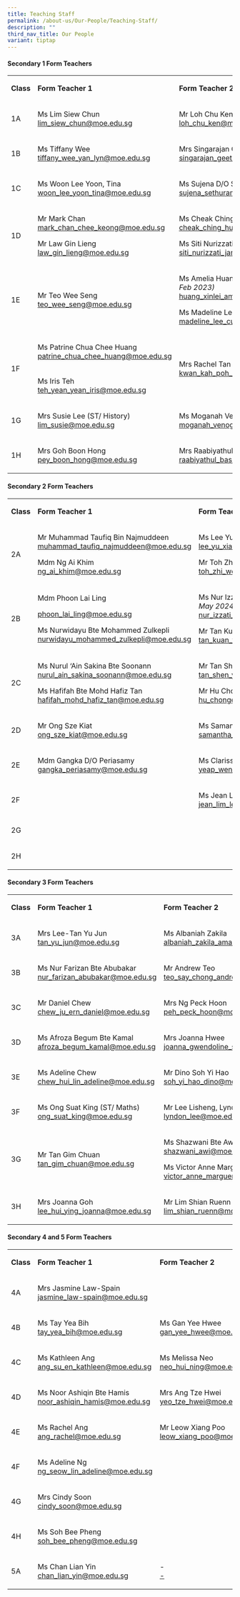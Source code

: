 ```yaml
---
title: Teaching Staff
permalink: /about-us/Our-People/Teaching-Staff/
description: ""
third_nav_title: Our People
variant: tiptap
---
```

<h4><strong>Secondary 1 Form Teachers</strong></h4><table><tbody><tr><td rowspan="1" colspan="1"><p><strong>Class</strong></p></td><td rowspan="1" colspan="1"><p><strong>Form Teacher 1</strong></p></td><td rowspan="1" colspan="1"><p><strong>Form Teacher 2</strong></p></td></tr><tr><td rowspan="1" colspan="1"><p>1A</p></td><td rowspan="1" colspan="1"><p>Ms Lim Siew Chun<br><a href="lim_siew_chun@moe.edu.sg" rel="noopener noreferrer nofollow" target="_blank">lim_siew_chun@moe.edu.sg</a></p></td><td rowspan="1" colspan="1"><p>Mr Loh Chu Ken<br><a href="loh_chu_ken@moe.edu.sg" rel="noopener noreferrer nofollow" target="_blank">loh_chu_ken@moe.edu.sg</a></p></td></tr><tr><td rowspan="1" colspan="1"><p>1B</p></td><td rowspan="1" colspan="1"><p>Ms Tiffany Wee<br><a href="tiffany_wee_yan_lyn@moe.edu.sg" rel="noopener noreferrer nofollow" target="_blank">tiffany_wee_yan_lyn@moe.edu.sg</a></p></td><td rowspan="1" colspan="1"><p>Mrs Singarajan Geetha <br><a href="singarajan_geetha@moe.edu.sg" rel="noopener noreferrer nofollow" target="_blank">singarajan_geetha@moe.edu.sg</a></p></td></tr><tr><td rowspan="1" colspan="1"><p>1C</p></td><td rowspan="1" colspan="1"><p>Ms Woon Lee Yoon, Tina<br><a href="woon_lee_yoon_tina@moe.edu.sg" rel="noopener noreferrer nofollow" target="_blank">woon_lee_yoon_tina@moe.edu.sg</a></p></td><td rowspan="1" colspan="1"><p>Ms Sujena D/O Sethuram<br><a href="mailto:sujena_sethuram@moe.edu.sg" rel="noopener noreferrer nofollow" target="_blank">sujena_sethuram@moe.edu.sg</a></p></td></tr><tr><td rowspan="1" colspan="1"><p>1D</p></td><td rowspan="1" colspan="1"><p>Mr Mark Chan<br><a href="mark_chan_chee_keong@moe.edu.sg" rel="noopener noreferrer nofollow" target="_blank">mark_chan_chee_keong@moe.edu.sg</a></p><p></p><p>Mr Law Gin Lieng<br><a href="law_gin_lieng@moe.edu.sg" rel="noopener noreferrer nofollow" target="_blank">law_gin_lieng@moe.edu.sg</a></p></td><td rowspan="1" colspan="1"><p>Ms Cheak Ching Hui<br><a href="mailto:cheak_ching_hui@moe.edu.sg" rel="noopener noreferrer nofollow" target="_blank">cheak_ching_hui@moe.edu.sg</a></p><p></p><p>Ms Siti Nurizzati Bte Jamil<br><a href="siti_nurizzati_jamil@moe.edu.sg" rel="noopener noreferrer nofollow" target="_blank">siti_nurizzati_jamil@moe.edu.sg</a></p></td></tr><tr><td rowspan="1" colspan="1"><p>1E</p></td><td rowspan="1" colspan="1"><p>Mr Teo Wee Seng<br><a href="teo_wee_seng@moe.edu.sg" rel="noopener noreferrer nofollow" target="_blank">teo_wee_seng@moe.edu.sg</a></p></td><td rowspan="1" colspan="1"><p>Ms Amelia Huang Xin Lei <em>(ML from Feb 2023)</em><br><a href="huang_xinlei_amelia@moe.edu.sg" rel="noopener noreferrer nofollow" target="_blank">huang_xinlei_amelia@moe.edu.sg</a></p><p></p><p>Ms Madeline Lee Cui Ying<br><a href="madeline_lee_cui_ying@moe.edu.sg" rel="noopener noreferrer nofollow" target="_blank">madeline_lee_cui_ying@moe.edu.sg</a></p></td></tr><tr><td rowspan="1" colspan="1"><p>1F</p></td><td rowspan="1" colspan="1"><p>Ms Patrine Chua Chee Huang<br><a href="mailto:patrine_chua_chee_huang@moe.edu.sg" rel="noopener noreferrer nofollow" target="_blank">patrine_chua_chee_huang@moe.edu.sg</a></p><p><br>Ms Iris Teh<br><a href="teh_yean_yean_iris@moe.edu.sg" rel="noopener noreferrer nofollow" target="_blank">teh_yean_yean_iris@moe.edu.sg</a></p></td><td rowspan="1" colspan="1"><p>Mrs Rachel Tan<br><a href="kwan_kah_poh_rachel@moe.edu.sg" rel="noopener noreferrer nofollow" target="_blank">kwan_kah_poh_rachel@moe.edu.sg</a></p></td></tr><tr><td rowspan="1" colspan="1"><p>1G</p></td><td rowspan="1" colspan="1"><p>Mrs Susie Lee (ST/ History)<br><a href="lim_susie@moe.edu.sg" rel="noopener noreferrer nofollow" target="_blank">lim_susie@moe.edu.sg</a></p></td><td rowspan="1" colspan="1"><p>Ms Moganah Venogopal<br><a href="moganah_venogopal@moe.edu.sg" rel="noopener noreferrer nofollow" target="_blank">moganah_venogopal@moe.edu.sg</a></p></td></tr><tr><td rowspan="1" colspan="1"><p>1H</p></td><td rowspan="1" colspan="1"><p>Mrs Goh Boon Hong<br><a href="pey_boon_hong@moe.edu.sg" rel="noopener noreferrer nofollow" target="_blank">pey_boon_hong@moe.edu.sg</a></p></td><td rowspan="1" colspan="1"><p>Mrs Raabiyathul Basariah<br><a href="raabiyathul_basariah@moe.edu.sg" rel="noopener noreferrer nofollow" target="_blank">raabiyathul_basariah@moe.edu.sg</a></p></td></tr></tbody></table><h4><strong>Secondary 2 Form Teachers</strong></h4><table><tbody><tr><td rowspan="1" colspan="1"><p><strong>Class</strong></p></td><td rowspan="1" colspan="1"><p><strong>Form Teacher 1</strong></p></td><td rowspan="1" colspan="1"><p><strong>Form Teacher 2</strong></p></td></tr><tr><td rowspan="1" colspan="1"><p>2A</p></td><td rowspan="1" colspan="1"><p>Mr Muhammad Taufiq Bin Najmuddeen<br><a href="muhammad_taufiq_najmuddeen@moe.edu.sg" rel="noopener noreferrer nofollow" target="_blank">muhammad_taufiq_najmuddeen@moe.edu.sg</a></p><p>Mdm Ng Ai Khim<br><a href="ng_ai_khim@moe.edu.sg" rel="noopener noreferrer nofollow" target="_blank">ng_ai_khim@moe.edu.sg</a></p></td><td rowspan="1" colspan="1"><p>Ms Lee Yu Xian<br><a href="lee_yu_xian@moe.edu.sg" rel="noopener noreferrer nofollow" target="_blank">lee_yu_xian@moe.edu.sg</a></p><p>Mr Toh Zhi Wen Alvin<br><a href="toh_zhi_wen_alvin@moe.edu.sg" rel="noopener noreferrer nofollow" target="_blank">toh_zhi_wen_alvin@moe.edu.sg</a></p></td></tr><tr><td rowspan="1" colspan="1"><p>2B</p></td><td rowspan="1" colspan="1"><p>Mdm Phoon Lai Ling</p><p><a href="mailto:phoon_lai_ling@moe.edu.sg" rel="noopener noreferrer nofollow" target="_blank">phoon_lai_ling@moe.edu.sg</a></p><p></p><p>Ms Nurwidayu Bte Mohammed Zulkepli<br><a href="nurwidayu_mohammed_zulkepli@moe.edu.sg" rel="noopener noreferrer nofollow" target="_blank">nurwidayu_mohammed_zulkepli@moe.edu.sg</a></p></td><td rowspan="1" colspan="1"><p>Ms Nur Izzati Bte Jasni <em>(ML until 24 May 2024)</em><br><a href="nur_izzati_binte_jasni@moe.edu.sg" rel="noopener noreferrer nofollow" target="_blank">nur_izzati_binte_jasni@moe.edu.sg</a></p><p></p><p>Mr Tan Kuan Ting<br><a href="tan_kuan_ting@moe.edu.sg" rel="noopener noreferrer nofollow" target="_blank">tan_kuan_ting@moe.edu.sg</a></p></td></tr><tr><td rowspan="1" colspan="1"><p>2C</p></td><td rowspan="1" colspan="1"><p>Ms Nurul ‘Ain Sakina Bte Soonann<br><a href="nurul_ain_sakina_soonann@moe.edu.sg" rel="noopener noreferrer nofollow" target="_blank">nurul_ain_sakina_soonann@moe.edu.sg</a></p><p></p><p>Ms Hafifah Bte Mohd Hafiz Tan<br><a href="hafifah_mohd_hafiz_tan@moe.edu.sg" rel="noopener noreferrer nofollow" target="_blank">hafifah_mohd_hafiz_tan@moe.edu.sg</a></p></td><td rowspan="1" colspan="1"><p>Mr Tan Shen Yong Samuel<br><a href="tan_shen_yong_samuel@moe.edu.sg" rel="noopener noreferrer nofollow" target="_blank">tan_shen_yong_samuel@moe.edu.sg</a></p><p></p><p>Mr Hu Chong 'En<br><a href="hu_chongen@moe.edu.sg" rel="noopener noreferrer nofollow" target="_blank">hu_chongen@moe.edu.sg</a></p></td></tr><tr><td rowspan="1" colspan="1"><p>2D</p></td><td rowspan="1" colspan="1"><p>Mr Ong Sze Kiat<br><a href="ong_sze_kiat@moe.edu.sg" rel="noopener noreferrer nofollow" target="_blank">ong_sze_kiat@moe.edu.sg</a></p></td><td rowspan="1" colspan="1"><p>Ms Samantha Han<br><a href="samantha_han_jiawen@moe.edu.sg" rel="noopener noreferrer nofollow" target="_blank">samantha_han_jiawen@moe.edu.sg</a></p></td></tr><tr><td rowspan="1" colspan="1"><p>2E</p></td><td rowspan="1" colspan="1"><p>Mdm Gangka D/O Periasamy<br><a href="gangka_periasamy@moe.edu.sg" rel="noopener noreferrer nofollow" target="_blank">gangka_periasamy@moe.edu.sg</a></p></td><td rowspan="1" colspan="1"><p>Ms Clarissa Yeap<br><a href="yeap_wen_qi_clarissa@moe.edu.sg" rel="noopener noreferrer nofollow" target="_blank">yeap_wen_qi_clarissa@moe.edu.sg</a></p></td></tr><tr><td rowspan="1" colspan="1"><p>2F</p></td><td rowspan="1" colspan="1"><p></p></td><td rowspan="1" colspan="1"><p>Ms Jean Lim Le hui<br><a href="jean_lim_le_hui@moe.edu.sg" rel="noopener noreferrer nofollow" target="_blank">jean_lim_le_hui@moe.edu.sg</a></p></td></tr><tr><td rowspan="1" colspan="1"><p>2G</p></td><td rowspan="1" colspan="1"><p></p></td><td rowspan="1" colspan="1"><p></p></td></tr><tr><td rowspan="1" colspan="1"><p>2H</p></td><td rowspan="1" colspan="1"><p></p></td><td rowspan="1" colspan="1"><p></p></td></tr></tbody></table><h4><strong>Secondary 3 Form Teachers</strong></h4><table><tbody><tr><td rowspan="1" colspan="1"><p><strong>Class</strong></p></td><td rowspan="1" colspan="1"><p><strong>Form Teacher 1</strong></p></td><td rowspan="1" colspan="1"><p><strong>Form Teacher 2</strong></p></td></tr><tr><td rowspan="1" colspan="1"><p>3A</p></td><td rowspan="1" colspan="1"><p>Mrs Lee-Tan Yu Jun<br><a href="tan_yu_jun@moe.edu.sg" rel="noopener noreferrer nofollow" target="_blank">tan_yu_jun@moe.edu.sg</a></p></td><td rowspan="1" colspan="1"><p>Ms Albaniah Zakila<br><a href="albaniah_zakila_aman@moe.edu.sg" rel="noopener noreferrer nofollow" target="_blank">albaniah_zakila_aman@moe.edu.sg</a></p></td></tr><tr><td rowspan="1" colspan="1"><p>3B</p></td><td rowspan="1" colspan="1"><p>Ms Nur Farizan Bte Abubakar<br><a href="nur_farizan_abubakar@moe.edu.sg" rel="noopener noreferrer nofollow" target="_blank">nur_farizan_abubakar@moe.edu.sg</a></p></td><td rowspan="1" colspan="1"><p>Mr Andrew Teo<br><a href="teo_say_chong_andrew@moe.edu.sg" rel="noopener noreferrer nofollow" target="_blank">teo_say_chong_andrew@moe.edu.sg</a></p></td></tr><tr><td rowspan="1" colspan="1"><p>3C</p></td><td rowspan="1" colspan="1"><p>Mr Daniel Chew<br><a href="chew_ju_ern_daniel@moe.edu.sg" rel="noopener noreferrer nofollow" target="_blank">chew_ju_ern_daniel@moe.edu.sg</a></p></td><td rowspan="1" colspan="1"><p>Mrs Ng Peck Hoon<br><a href="peh_peck_hoon@moe.edu.sg" rel="noopener noreferrer nofollow" target="_blank">peh_peck_hoon@moe.edu.sg</a></p></td></tr><tr><td rowspan="1" colspan="1"><p>3D</p></td><td rowspan="1" colspan="1"><p>Ms Afroza Begum Bte Kamal<br><a href="afroza_begum_kamal@moe.edu.sg" rel="noopener noreferrer nofollow" target="_blank">afroza_begum_kamal@moe.edu.sg</a></p></td><td rowspan="1" colspan="1"><p>Mrs Joanna Hwee<br><a href="joanna_gwendoline_sim@moe.edu.sg" rel="noopener noreferrer nofollow" target="_blank">joanna_gwendoline_sim@moe.edu.sg</a></p></td></tr><tr><td rowspan="1" colspan="1"><p>3E</p></td><td rowspan="1" colspan="1"><p>Ms Adeline Chew<br><a href="chew_hui_lin_adeline@moe.edu.sg" rel="noopener noreferrer nofollow" target="_blank">chew_hui_lin_adeline@moe.edu.sg</a></p></td><td rowspan="1" colspan="1"><p>Mr Dino Soh Yi Hao<br><a href="soh_yi_hao_dino@moe.edu.sg" rel="noopener noreferrer nofollow" target="_blank">soh_yi_hao_dino@moe.edu.sg</a></p></td></tr><tr><td rowspan="1" colspan="1"><p>3F</p></td><td rowspan="1" colspan="1"><p>Ms Ong Suat King (ST/ Maths)<br><a href="ong_suat_king@moe.edu.sg" rel="noopener noreferrer nofollow" target="_blank">ong_suat_king@moe.edu.sg</a></p></td><td rowspan="1" colspan="1"><p>Mr Lee Lisheng, Lyndon<br><a href="lyndon_lee@moe.edu.sg" rel="noopener noreferrer nofollow" target="_blank">lyndon_lee@moe.edu.sg</a></p></td></tr><tr><td rowspan="1" colspan="1"><p>3G</p></td><td rowspan="1" colspan="1"><p>Mr Tan Gim Chuan<br><a href="tan_gim_chuan@moe.edu.sg" rel="noopener noreferrer nofollow" target="_blank">tan_gim_chuan@moe.edu.sg</a></p></td><td rowspan="1" colspan="1"><p>Ms Shazwani Bte Awi<br><a href="shazwani_awi@moe.edu.sg" rel="noopener noreferrer nofollow" target="_blank">shazwani_awi@moe.edu.sg</a></p><p>Ms Victor Anne Marguerute<br><a href="victor_anne_marguerite@moe.edu.sg" rel="noopener noreferrer nofollow" target="_blank">victor_anne_marguerite@moe.edu.sg</a></p></td></tr><tr><td rowspan="1" colspan="1"><p>3H</p></td><td rowspan="1" colspan="1"><p>Mrs Joanna Goh<br><a href="lee_hui_ying_joanna@moe.edu.sg" rel="noopener noreferrer nofollow" target="_blank">lee_hui_ying_joanna@moe.edu.sg</a></p></td><td rowspan="1" colspan="1"><p>Mr Lim Shian Ruenn<br><a href="lim_shian_ruenn@moe.edu.sg" rel="noopener noreferrer nofollow" target="_blank">lim_shian_ruenn@moe.edu.sg</a></p></td></tr></tbody></table><h4><strong>Secondary 4 and 5 Form Teachers</strong></h4><table><tbody><tr><td rowspan="1" colspan="1"><p><strong>Class</strong></p></td><td rowspan="1" colspan="1"><p><strong>Form Teacher 1</strong></p></td><td rowspan="1" colspan="1"><p><strong>Form Teacher 2</strong></p></td></tr><tr><td rowspan="1" colspan="1"><p>4A</p></td><td rowspan="1" colspan="1"><p>Mrs Jasmine Law-Spain<br><a href="jasmine_law-spain@moe.edu.sg" rel="noopener noreferrer nofollow" target="_blank">jasmine_law-spain@moe.edu.sg</a></p></td><td rowspan="1" colspan="1"><p></p></td></tr><tr><td rowspan="1" colspan="1"><p>4B</p></td><td rowspan="1" colspan="1"><p>Ms Tay Yea Bih<br><a href="tay_yea_bih@moe.edu.sg" rel="noopener noreferrer nofollow" target="_blank">tay_yea_bih@moe.edu.sg</a></p></td><td rowspan="1" colspan="1"><p>Ms Gan Yee Hwee<br><a href="gan_yee_hwee@moe.edu.sg" rel="noopener noreferrer nofollow" target="_blank">gan_yee_hwee@moe.edu.sg</a></p></td></tr><tr><td rowspan="1" colspan="1"><p>4C</p></td><td rowspan="1" colspan="1"><p>Ms Kathleen Ang<br><a href="ang_su_en_kathleen@moe.edu.sg" rel="noopener noreferrer nofollow" target="_blank">ang_su_en_kathleen@moe.edu.sg</a></p></td><td rowspan="1" colspan="1"><p>Ms Melissa Neo<br><a href="neo_hui_ning@moe.edu.sg" rel="noopener noreferrer nofollow" target="_blank">neo_hui_ning@moe.edu.sg</a></p></td></tr><tr><td rowspan="1" colspan="1"><p>4D</p></td><td rowspan="1" colspan="1"><p>Ms Noor Ashiqin Bte Hamis<br><a href="noor_ashiqin_hamis@moe.edu.sg" rel="noopener noreferrer nofollow" target="_blank">noor_ashiqin_hamis@moe.edu.sg</a></p></td><td rowspan="1" colspan="1"><p>Mrs Ang Tze Hwei<br><a href="yeo_tze_hwei@moe.edu.sg" rel="noopener noreferrer nofollow" target="_blank">yeo_tze_hwei@moe.edu.sg</a></p></td></tr><tr><td rowspan="1" colspan="1"><p>4E</p></td><td rowspan="1" colspan="1"><p>Ms Rachel Ang<br><a href="ang_rachel@moe.edu.sg" rel="noopener noreferrer nofollow" target="_blank">ang_rachel@moe.edu.sg</a></p></td><td rowspan="1" colspan="1"><p>Mr Leow Xiang Poo<br><a href="leow_xiang_poo@moe.edu.sg" rel="noopener noreferrer nofollow" target="_blank">leow_xiang_poo@moe.edu.sg</a></p></td></tr><tr><td rowspan="1" colspan="1"><p>4F</p></td><td rowspan="1" colspan="1"><p>Ms Adeline Ng<br><a href="ng_seow_lin_adeline@moe.edu.sg" rel="noopener noreferrer nofollow" target="_blank">ng_seow_lin_adeline@moe.edu.sg</a></p></td><td rowspan="1" colspan="1"><p></p></td></tr><tr><td rowspan="1" colspan="1"><p>4G</p></td><td rowspan="1" colspan="1"><p>Mrs Cindy Soon<br><a href="cindy_soon@moe.edu.sg" rel="noopener noreferrer nofollow" target="_blank">cindy_soon@moe.edu.sg</a></p></td><td rowspan="1" colspan="1"><p><br></p></td></tr><tr><td rowspan="1" colspan="1"><p>4H</p></td><td rowspan="1" colspan="1"><p>Ms Soh Bee Pheng<br><a href="soh_bee_pheng@moe.edu.sg" rel="noopener noreferrer nofollow" target="_blank">soh_bee_pheng@moe.edu.sg</a></p></td><td rowspan="1" colspan="1"><p></p></td></tr><tr><td rowspan="1" colspan="1"><p>5A</p></td><td rowspan="1" colspan="1"><p>Ms Chan Lian Yin<br><a href="chan_lian_yin@moe.edu.sg" rel="noopener noreferrer nofollow" target="_blank">chan_lian_yin@moe.edu.sg</a></p></td><td rowspan="1" colspan="1"><p>-<br><a href="-" rel="noopener noreferrer nofollow" target="_blank">-</a></p></td></tr></tbody></table><p></p>